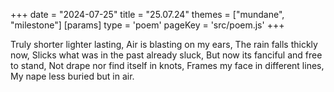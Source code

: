 +++
date = "2024-07-25"
title = "25.07.24"
themes = ["mundane", "milestone"]
[params]
  type = 'poem'
  pageKey = 'src/poem.js'
+++

Truly shorter lighter lasting,
Air is blasting on my ears,
The rain falls thickly now,
Slicks what was in the past already sluck,
But now its fanciful and free to stand,
Not drape nor find itself in knots,
Frames my face in different lines,
My nape less buried but in air.
